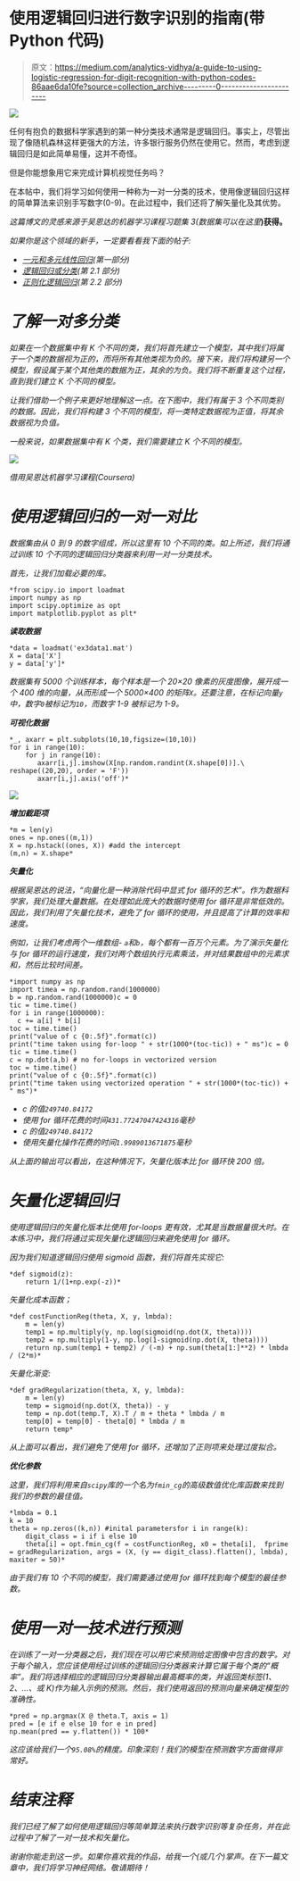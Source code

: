 # 使用逻辑回归进行数字识别的指南(带 Python 代码)

> 原文：<https://medium.com/analytics-vidhya/a-guide-to-using-logistic-regression-for-digit-recognition-with-python-codes-86aae6da10fe?source=collection_archive---------0----------------------->

![](img/1283a049fb86c4fb4ec9b43ec1109f09.png)

任何有抱负的数据科学家遇到的第一种分类技术通常是逻辑回归。事实上，尽管出现了像随机森林这样更强大的方法，许多银行服务仍然在使用它。然而，考虑到逻辑回归是如此简单易懂，这并不奇怪。

但是你能想象用它来完成计算机视觉任务吗？

在本帖中，我们将学习如何使用一种称为一对一分类的技术，使用像逻辑回归这样的简单算法来识别手写数字(0-9)。在此过程中，我们还将了解矢量化及其优势。

*这篇博文的灵感来源于吴恩达的机器学习课程习题集 3(数据集可以在这里*[](https://s3.amazonaws.com/spark-public/ml/exercises/on-demand/machine-learning-ex3.zip)**)获得。**

*如果你是这个领域的新手，一定要看看我下面的帖子:*

*   *[一元和多元线性回归](/analytics-vidhya/python-implementation-of-andrew-ngs-machine-learning-course-part-1-6b8dd1c73d80)(第一部分)*
*   *[逻辑回归或分类](/analytics-vidhya/python-implementation-of-andrew-ngs-machine-learning-course-part-2-1-1a666f049ad6)(第 2.1 部分)*
*   *[正则化逻辑回归](/analytics-vidhya/python-implementation-of-andrew-ngs-machine-learning-course-part-2-2-dceff1a12a12)(第 2.2 部分)*

# ***了解一对多分类***

*如果在一个数据集中有 K 个不同的类，我们将首先建立一个模型，其中我们将属于一个类的数据视为正的，而将所有其他类视为负的。接下来，我们将构建另一个模型，假设属于某个其他类的数据为正，其余的为负。我们将不断重复这个过程，直到我们建立 K 个不同的模型。*

*让我们借助一个例子来更好地理解这一点。在下图中，我们有属于 3 个不同类别的数据。因此，我们将构建 3 个不同的模型，将一类特定数据视为正值，将其余数据视为负值。*

*一般来说，如果数据集中有 K 个类，我们需要建立 K 个不同的模型。*

*![](img/e3527ed16cf05472afc2c4483738c968.png)*

*借用吴恩达机器学习课程(Coursera)*

# ***使用逻辑回归的一对一对比***

*数据集由从 0 到 9 的数字组成，所以这里有 10 个不同的类。如上所述，我们将通过训练 10 个不同的逻辑回归分类器来利用一对一分类技术。*

*首先，让我们加载必要的库。*

```
*from scipy.io import loadmat
import numpy as np
import scipy.optimize as opt
import matplotlib.pyplot as plt*
```

***读取数据***

```
*data = loadmat('ex3data1.mat')
X = data['X']
y = data['y']*
```

*数据集有 5000 个训练样本，每个样本是一个 20×20 像素的灰度图像，展开成一个 400 维的向量，从而形成一个 5000×400 的矩阵`X`。还要注意，在标记向量`y`中，数字`0`被标记为`10`，而数字 1-9 被标记为 1-9。*

***可视化数据***

```
*_, axarr = plt.subplots(10,10,figsize=(10,10))
for i in range(10):
    for j in range(10):
       axarr[i,j].imshow(X[np.random.randint(X.shape[0])].\
reshape((20,20), order = 'F'))          
       axarr[i,j].axis('off')* 
```

*![](img/2bb0b31d1045f9f258912f9718057d0d.png)*

***增加截距项***

```
*m = len(y)
ones = np.ones((m,1))
X = np.hstack((ones, X)) #add the intercept
(m,n) = X.shape*
```

***矢量化***

*根据吴恩达的说法，“向量化是一种消除代码中显式 for 循环的艺术”。作为数据科学家，我们处理大量数据。在处理如此庞大的数据时使用 for 循环是非常低效的。因此，我们利用了矢量化技术，避免了 for 循环的使用，并且提高了计算的效率和速度。*

*例如，让我们考虑两个一维数组- `a`和`b`，每个都有一百万个元素。为了演示矢量化与 for 循环的运行速度，我们对两个数组执行元素乘法，并对结果数组中的元素求和，然后比较时间差。*

```
*import numpy as np
import timea = np.random.rand(1000000)
b = np.random.rand(1000000)c = 0
tic = time.time()
for i in range(1000000):
  c += a[i] * b[i]
toc = time.time()
print("value of c {0:.5f}".format(c))
print("time taken using for-loop " + str(1000*(toc-tic)) + " ms")c = 0
tic = time.time()
c = np.dot(a,b) # no for-loops in vectorized version
toc = time.time()
print("value of c {0:.5f}".format(c))
print("time taken using vectorized operation " + str(1000*(toc-tic)) + " ms")*
```

*   *c 的值`249740.84172`*
*   *使用 for 循环花费的时间`431.77247047424316`毫秒*
*   *c 的值`249740.84172`*
*   *使用矢量化操作花费的时间`1.9989013671875`毫秒*

*从上面的输出可以看出，在这种情况下，矢量化版本比 for 循环快 200 倍。*

# ***矢量化逻辑回归***

*使用逻辑回归的矢量化版本比使用 for-loops 更有效，尤其是当数据量很大时。在本练习中，我们将通过实现矢量化逻辑回归来避免使用 for 循环。*

*因为我们知道逻辑回归使用 sigmoid 函数，我们将首先实现它:*

```
*def sigmoid(z):
    return 1/(1+np.exp(-z))*
```

*矢量化成本函数；*

```
*def costFunctionReg(theta, X, y, lmbda):
    m = len(y)
    temp1 = np.multiply(y, np.log(sigmoid(np.dot(X, theta))))
    temp2 = np.multiply(1-y, np.log(1-sigmoid(np.dot(X, theta))))
    return np.sum(temp1 + temp2) / (-m) + np.sum(theta[1:]**2) * lmbda / (2*m)*
```

*矢量化渐变:*

```
*def gradRegularization(theta, X, y, lmbda):
    m = len(y)
    temp = sigmoid(np.dot(X, theta)) - y
    temp = np.dot(temp.T, X).T / m + theta * lmbda / m
    temp[0] = temp[0] - theta[0] * lmbda / m
    return temp*
```

*从上面可以看出，我们避免了使用 for 循环，还增加了正则项来处理过度拟合。*

***优化参数***

*这里，我们将利用来自`scipy`库的一个名为`fmin_cg`的高级数值优化库函数来找到我们的参数的最佳值。*

```
*lmbda = 0.1
k = 10
theta = np.zeros((k,n)) #inital parametersfor i in range(k):
    digit_class = i if i else 10
    theta[i] = opt.fmin_cg(f = costFunctionReg, x0 = theta[i],  fprime = gradRegularization, args = (X, (y == digit_class).flatten(), lmbda), maxiter = 50)*
```

*由于我们有 10 个不同的模型，我们需要通过使用 for 循环找到每个模型的最佳参数。*

# ***使用一对一技术进行预测***

*在训练了一对一分类器之后，我们现在可以用它来预测给定图像中包含的数字。对于每个输入，您应该使用经过训练的逻辑回归分类器来计算它属于每个类的“概率”。我们将选择相应的逻辑回归分类器输出最高概率的类，并返回类标签(1、2、…、或 K)作为输入示例的预测。然后，我们使用返回的预测向量来确定模型的准确性。*

```
*pred = np.argmax(X @ theta.T, axis = 1)
pred = [e if e else 10 for e in pred]
np.mean(pred == y.flatten()) * 100*
```

*这应该给我们一个`95.08%`的精度。印象深刻！我们的模型在预测数字方面做得非常好。*

# *结束注释*

*我们已经了解了如何使用逻辑回归等简单算法来执行数字识别等复杂任务，并在此过程中了解了一对一技术和矢量化。*

*谢谢你能走到这一步。如果你喜欢我的作品，给我一个(或几个)掌声。在下一篇文章中，我们将学习神经网络。敬请期待！*